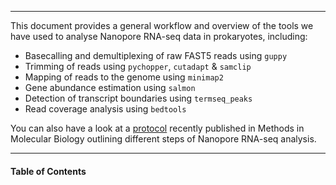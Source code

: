 ------------------------------------------------------------------------

This document provides a general workflow and overview of the tools we
have used to analyse Nanopore RNA-seq data in prokaryotes, including:  
- Basecalling and demultiplexing of raw FAST5 reads using `guppy`  
- Trimming of reads using `pychopper`, `cutadapt` & `samclip`  
- Mapping of reads to the genome using `minimap2`  
- Gene abundance estimation using `salmon`  
- Detection of transcript boundaries using `termseq_peaks`  
- Read coverage analysis using `bedtools`

You can also have a look at a
[protocol](https://link.springer.com/protocol/10.1007%2F978-1-0716-1307-8_31)
recently published in Methods in Molecular Biology outlining different
steps of Nanopore RNA-seq analysis.

------------------------------------------------------------------------

#### Table of Contents
